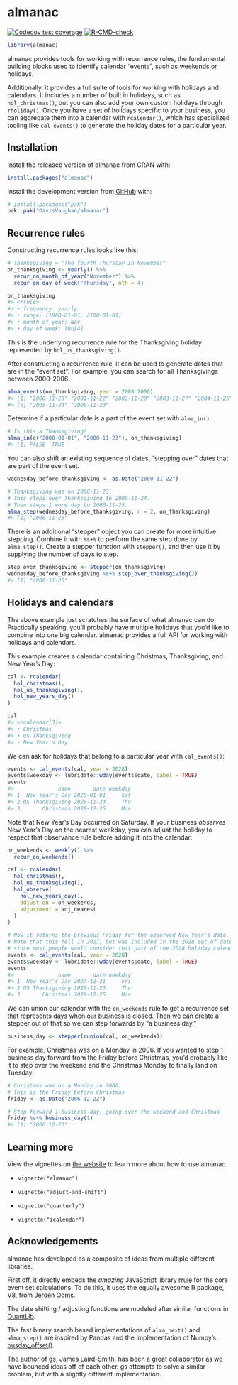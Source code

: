 
<!-- README.md is generated from README.Rmd. Please edit that file -->

# almanac

<!-- badges: start -->

[![Codecov test
coverage](https://codecov.io/gh/DavisVaughan/almanac/branch/main/graph/badge.svg)](https://app.codecov.io/gh/DavisVaughan/almanac?branch=main)
[![R-CMD-check](https://github.com/DavisVaughan/almanac/actions/workflows/R-CMD-check.yaml/badge.svg)](https://github.com/DavisVaughan/almanac/actions/workflows/R-CMD-check.yaml)

<!-- badges: end -->

``` r
library(almanac)
```

almanac provides tools for working with recurrence rules, the
fundamental building blocks used to identify calendar “events”, such as
weekends or holidays.

Additionally, it provides a full suite of tools for working with
holidays and calendars. It includes a number of built in holidays, such
as `hol_christmas()`, but you can also add your own custom holidays
through `rholiday()`. Once you have a set of holidays specific to your
business, you can aggregate them into a calendar with `rcalendar()`,
which has specialized tooling like `cal_events()` to generate the
holiday dates for a particular year.

## Installation

Install the released version of almanac from CRAN with:

``` r
install.packages("almanac")
```

Install the development version from [GitHub](https://github.com/) with:

``` r
# install.packages("pak")
pak::pak("DavisVaughan/almanac")
```

## Recurrence rules

Constructing recurrence rules looks like this:

``` r
# Thanksgiving = "The fourth Thursday in November"
on_thanksgiving <- yearly() %>% 
  recur_on_month_of_year("November") %>%
  recur_on_day_of_week("Thursday", nth = 4)

on_thanksgiving
#> <rrule>
#> • frequency: yearly
#> • range: [1900-01-01, 2100-01-01]
#> • month of year: Nov
#> • day of week: Thu[4]
```

This is the underlying recurrence rule for the Thanksgiving holiday
represented by `hol_us_thanksgiving()`.

After constructing a recurrence rule, it can be used to generate dates
that are in the “event set”. For example, you can search for all
Thanksgivings between 2000-2006.

``` r
alma_events(on_thanksgiving, year = 2000:2006)
#> [1] "2000-11-23" "2001-11-22" "2002-11-28" "2003-11-27" "2004-11-25"
#> [6] "2005-11-24" "2006-11-23"
```

Determine if a particular date is a part of the event set with
`alma_in()`.

``` r
# Is this a Thanksgiving?
alma_in(c("2000-01-01", "2000-11-23"), on_thanksgiving)
#> [1] FALSE  TRUE
```

You can also shift an existing sequence of dates, “stepping over” dates
that are part of the event set.

``` r
wednesday_before_thanksgiving <- as.Date("2000-11-22")

# Thanksgiving was on 2000-11-23.
# This steps over Thanksgiving to 2000-11-24.
# Then steps 1 more day to 2000-11-25.
alma_step(wednesday_before_thanksgiving, n = 2, on_thanksgiving)
#> [1] "2000-11-25"
```

There is an additional “stepper” object you can create for more
intuitive stepping. Combine it with `%s+%` to perform the same step done
by `alma_step()`. Create a stepper function with `stepper()`, and then
use it by supplying the number of days to step.

``` r
step_over_thanksgiving <- stepper(on_thanksgiving)
wednesday_before_thanksgiving %s+% step_over_thanksgiving(2)
#> [1] "2000-11-25"
```

## Holidays and calendars

The above example just scratches the surface of what almanac can do.
Practically speaking, you’ll probably have multiple holidays that you’d
like to combine into one big calendar. almanac provides a full API for
working with holidays and calendars.

This example creates a calendar containing Christmas, Thanksgiving, and
New Year’s Day:

``` r
cal <- rcalendar(
  hol_christmas(),
  hol_us_thanksgiving(),
  hol_new_years_day()
)

cal
#> <rcalendar[3]>
#> • Christmas
#> • US Thanksgiving
#> • New Year's Day
```

We can ask for holidays that belong to a particular year with
`cal_events()`:

``` r
events <- cal_events(cal, year = 2028)
events$weekday <- lubridate::wday(events$date, label = TRUE)
events
#>              name       date weekday
#> 1  New Year's Day 2028-01-01     Sat
#> 2 US Thanksgiving 2028-11-23     Thu
#> 3       Christmas 2028-12-25     Mon
```

Note that New Year’s Day occurred on Saturday. If your business
*observes* New Year’s Day on the nearest weekday, you can adjust the
holiday to respect that observance rule before adding it into the
calendar:

``` r
on_weekends <- weekly() %>%
  recur_on_weekends()

cal <- rcalendar(
  hol_christmas(),
  hol_us_thanksgiving(),
  hol_observe(
    hol_new_years_day(), 
    adjust_on = on_weekends, 
    adjustment = adj_nearest
  )
)

# Now it returns the previous Friday for the observed New Year's date.
# Note that this fell in 2027, but was included in the 2028 set of dates
# since most people would consider that part of the 2028 holiday calendar.
events <- cal_events(cal, year = 2028)
events$weekday <- lubridate::wday(events$date, label = TRUE)
events
#>              name       date weekday
#> 1  New Year's Day 2027-12-31     Fri
#> 2 US Thanksgiving 2028-11-23     Thu
#> 3       Christmas 2028-12-25     Mon
```

We can union our calendar with the `on_weekends` rule to get a
recurrence set that represents days when our business is closed. Then we
can create a stepper out of that so we can step forwards by “a business
day.”

``` r
business_day <- stepper(runion(cal, on_weekends))
```

For example, Christmas was on a Monday in 2006. If you wanted to step 1
business day forward from the Friday before Christmas, you’d probably
like it to step over the weekend and the Christmas Monday to finally
land on Tuesday:

``` r
# Christmas was on a Monday in 2006.
# This is the Friday before Christmas
friday <- as.Date("2006-12-22")

# Step forward 1 business day, going over the weekend and Christmas
friday %s+% business_day(1)
#> [1] "2006-12-26"
```

## Learning more

View the vignettes on [the
website](https://davisvaughan.github.io/almanac/index.html) to learn
more about how to use almanac.

- `vignette("almanac")`

- `vignette("adjust-and-shift")`

- `vignette("quarterly")`

- `vignette("icalendar")`

## Acknowledgements

almanac has developed as a composite of ideas from multiple different
libraries.

First off, it directly embeds the *amazing* JavaScript library
[rrule](https://github.com/jakubroztocil/rrule) for the core event set
calculations. To do this, it uses the equally awesome R package,
[V8](https://github.com/jeroen/V8), from Jeroen Ooms.

The date shifting / adjusting functions are modeled after similar
functions in [QuantLib](https://github.com/lballabio/QuantLib).

The fast binary search based implementations of `alma_next()` and
`alma_step()` are inspired by Pandas and the implementation of Numpy’s
[busday_offset()](https://numpy.org/doc/stable/reference/generated/numpy.busday_offset.html).

The author of [gs](https://github.com/jameslairdsmith/gs), James
Laird-Smith, has been a great collaborator as we have bounced ideas off
of each other. gs attempts to solve a similar problem, but with a
slightly different implementation.
